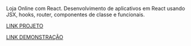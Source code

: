 Loja Online com React. Desenvolvimento de aplicativos em React usando JSX, hooks, router, componentes de classe e funcionais.


[LINK PROJETO](nataliaso23.github.io/phone-catalog/)

[LINK DEMONSTRAÇÃO](https://www.figma.com/design/T5ttF21UnT6RRmCQQaZc6L/Phone-catalog--V2--Original)
